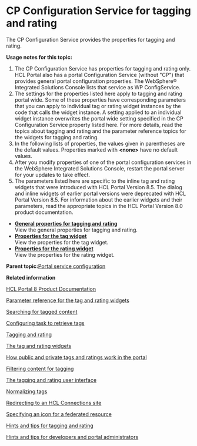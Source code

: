 # CP Configuration Service for tagging and rating 

The CP Configuration Service provides the properties for tagging and rating.

**Usage notes for this topic:**

1.  The CP Configuration Service has properties for tagging and rating only. HCL Portal also has a portal Configuration Service \(without "CP"\) that provides general portal configuration properties. The WebSphere® Integrated Solutions Console lists that service as WP ConfigService.
2.  The settings for the properties listed here apply to tagging and rating portal wide. Some of these properties have corresponding parameters that you can apply to individual tag or rating widget instances by the code that calls the widget instance. A setting applied to an individual widget instance overwrites the portal wide setting specified in the CP Configuration Service property listed here. For more details, read the topics about tagging and rating and the parameter reference topics for the widgets for tagging and rating.
3.  In the following lists of properties, the values given in parentheses are the default values. Properties marked with **<none\>** have no default values.
4.  After you modify properties of one of the portal configuration services in the WebSphere Integrated Solutions Console, restart the portal server for your updates to take effect.
5.  The parameters listed here are specific to the inline tag and rating widgets that were introduced with HCL Portal Version 8.5. The dialog and inline widgets of earlier portal versions were deprecated with HCL Portal Version 8.5. For information about the earlier widgets and their parameters, read the appropriate topics in the HCL Portal Version 8.0 product documentation.

-   **[General properties for tagging and rating ](../admin-system/srvcfg_cpcfg4tr_genrl.md)**  
View the general properties for tagging and rating.
-   **[Properties for the tag widget ](../admin-system/srvcfg_cpcfg4tr_dlgtag_altui.md)**  
View the properties for the tag widget.
-   **[Properties for the rating widget ](../admin-system/srvcfg_cpcfg4tr_dlgrate_altui.md)**  
View the properties for the rating widget.

**Parent topic:**[Portal service configuration ](../admin-system/srvcfgref.md)

**Related information**  


[HCL Portal 8 Product Documentation](https://support.hcltech.com/csm?id;=kb_article&sysparm_article=KB0074915&sys_kb_id=2742800e1bda809083cb86e9cd4bcb4a)

[Parameter reference for the tag and rating widgets](../admin-system/tag_rate_parm_ref.md)

[Searching for tagged content ](../admin-system/tag_rate_search.md)

[Configuring task to retrieve tags ](../collab/i_coll_t_enable_lctags_task.md)

[Tagging and rating ](../admin-system/tag_rate_mngadmin.md)

[The tag and rating widgets ](../admin-system/tag_rate_ui_alt.md)

[How public and private tags and ratings work in the portal ](../admin-system/tag_rate_adm_publc_privt.md)

[Filtering content for tagging ](../admin-system/tag_rate_adm_filtr_cont.md)

[The tagging and rating user interface ](../admin-system/tag_rate_ui.md)

[Normalizing tags ](../admin-system/tag_rate_adm_norm_local.md)

[Redirecting to an HCL Connections site ](../admin-system/tag_fed_admin_redirect.md)

[Specifying an icon for a federated resource ](../admin-system/tag_fed_admin_spec_icon.md)

[Hints and tips for tagging and rating ](../admin-system/tag_rate_ref_hintip.md)

[Hints and tips for developers and portal administrators](../admin-system/tag_rate_ref_hintip_4admins.md)

